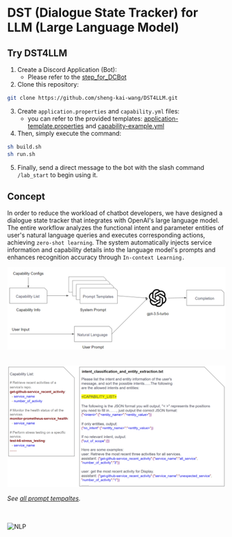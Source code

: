# DST (Dialogue State Tracker) for LLM (Large Language Model)

## Try DST4LLM

1. Create a Discord Application (Bot):
    - Please refer to the [step_for_DCBot](https://drive.google.com/drive/folders/1FzD0hnLN3weTTEJ5zOfrXmml8RZwRaHC?usp=sharing)
2. Clone this repository:

```bash
git clone https://github.com/sheng-kai-wang/DST4LLM.git
```

3. Create `application.properties` and `capability.yml` files:
    - you can refer to the provided templates: [application-template.properties](./src/main/resources/application-template.properties) and [capability-example.yml](./src/main/resources/capability-example.yml)
4. Then, simply execute the command:

```bash
sh build.sh
sh run.sh
```

5. Finally, send a direct message to the bot with the slash command `/lab_start` to begin using it.

## Concept

In order to reduce the workload of chatbot developers, we have designed a dialogue state tracker that integrates with OpenAI's large language model. The entire workflow analyzes the functional intent and parameter entities of user's natural language queries and executes corresponding actions, achieving `zero-shot learning`. The system automatically injects service information and capability details into the language model's prompts and enhances recognition accuracy through `In-context Learning.`

<div><img alt="LLM in NLP" src="./img/LLM-In-NLP.png"></div>

<br />
<br />

<div><img alt="Prompt Template Example" src="./img/Prompt-Template-Example.png"></div>

_See [all prompt tempaltes](./src/main/resources/prompts)._

<br />
<br />

<div><img width="700px" alt="NLP" src="./img/NLP.jpg"></div>